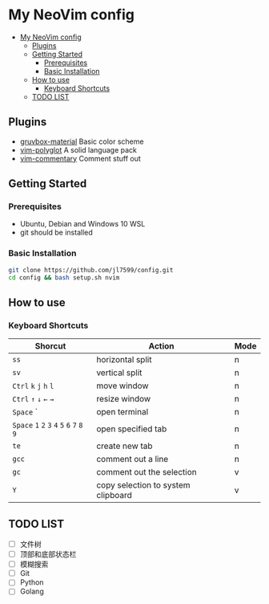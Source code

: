 # My NeoVim config

- [My NeoVim config](#my-neovim-config)
  - [Plugins](#plugins)
  - [Getting Started](#getting-started)
    - [Prerequisites](#prerequisites)
    - [Basic Installation](#basic-installation)
  - [How to use](#how-to-use)
    - [Keyboard Shortcuts](#keyboard-shortcuts)
  - [TODO LIST](#todo-list)

## Plugins

- [gruvbox-material](https://github.com/sainnhe/gruvbox-material) Basic color scheme
- [vim-polyglot](https://github.com/sheerun/vim-polyglot) A solid language pack
- [vim-commentary](https://github.com/tpope/vim-commentary) Comment stuff out

## Getting Started

### Prerequisites

- Ubuntu, Debian and Windows 10 WSL
- git should be installed

### Basic Installation

```bash
git clone https://github.com/jl7599/config.git
cd config && bash setup.sh nvim
```

## How to use

### Keyboard Shortcuts

| Shorcut                                     | Action                             | Mode |
| ------------------------------------------- | ---------------------------------- | ---- |
| `ss`                                        | horizontal split                   | n    |
| `sv`                                        | vertical split                     | n    |
| `Ctrl` `k` `j` `h` `l`                      | move window                        | n    |
| `Ctrl` `↑` `↓` `←` `→`                      | resize window                      | n    |
| `Space` `                                   | open terminal                      | n    |
| `Space` `1` `2` `3` `4` `5` `6` `7` `8` `9` | open specified tab                 | n    |
| `te`                                        | create new tab                     | n    |
| `gcc`                                       | comment out a line                 | n    |
| `gc`                                        | comment out the selection          | v    |
| `Y`                                         | copy selection to system clipboard | v    |

## TODO LIST

- [ ] 文件树
- [ ] 顶部和底部状态栏
- [ ] 模糊搜索
- [ ] Git
- [ ] Python
- [ ] Golang